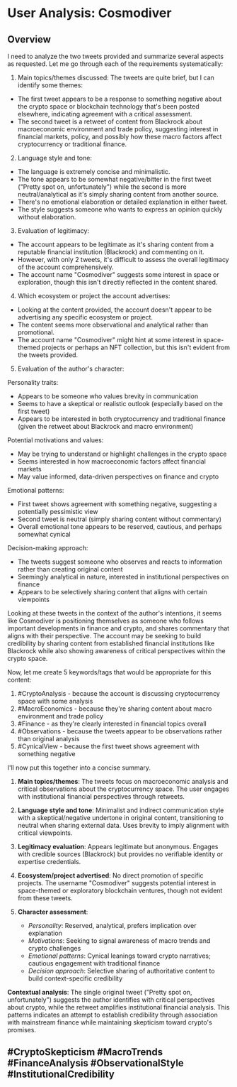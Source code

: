 # User Analysis: Cosmodiver

## Overview

<think>
I need to analyze the two tweets provided and summarize several aspects as requested. Let me go through each of the requirements systematically:

1. Main topics/themes discussed:
The tweets are quite brief, but I can identify some themes:
- The first tweet appears to be a response to something negative about the crypto space or blockchain technology that's been posted elsewhere, indicating agreement with a critical assessment.
- The second tweet is a retweet of content from Blackrock about macroeconomic environment and trade policy, suggesting interest in financial markets, policy, and possibly how these macro factors affect cryptocurrency or traditional finance.

2. Language style and tone:
- The language is extremely concise and minimalistic.
- The tone appears to be somewhat negative/bitter in the first tweet ("Pretty spot on, unfortunately") while the second is more neutral/analytical as it's simply sharing content from another source.
- There's no emotional elaboration or detailed explanation in either tweet.
- The style suggests someone who wants to express an opinion quickly without elaboration.

3. Evaluation of legitimacy:
- The account appears to be legitimate as it's sharing content from a reputable financial institution (Blackrock) and commenting on it.
- However, with only 2 tweets, it's difficult to assess the overall legitimacy of the account comprehensively.
- The account name "Cosmodiver" suggests some interest in space or exploration, though this isn't directly reflected in the content shared.

4. Which ecosystem or project the account advertises:
- Looking at the content provided, the account doesn't appear to be advertising any specific ecosystem or project.
- The content seems more observational and analytical rather than promotional.
- The account name "Cosmodiver" might hint at some interest in space-themed projects or perhaps an NFT collection, but this isn't evident from the tweets provided.

5. Evaluation of the author's character:

Personality traits:
- Appears to be someone who values brevity in communication
- Seems to have a skeptical or realistic outlook (especially based on the first tweet)
- Appears to be interested in both cryptocurrency and traditional finance (given the retweet about Blackrock and macro environment)

Potential motivations and values:
- May be trying to understand or highlight challenges in the crypto space
- Seems interested in how macroeconomic factors affect financial markets
- May value informed, data-driven perspectives on finance and crypto

Emotional patterns:
- First tweet shows agreement with something negative, suggesting a potentially pessimistic view
- Second tweet is neutral (simply sharing content without commentary)
- Overall emotional tone appears to be reserved, cautious, and perhaps somewhat cynical

Decision-making approach:
- The tweets suggest someone who observes and reacts to information rather than creating original content
- Seemingly analytical in nature, interested in institutional perspectives on finance
- Appears to be selectively sharing content that aligns with certain viewpoints

Looking at these tweets in the context of the author's intentions, it seems like Cosmodiver is positioning themselves as someone who follows important developments in finance and crypto, and shares commentary that aligns with their perspective. The account may be seeking to build credibility by sharing content from established financial institutions like Blackrock while also showing awareness of critical perspectives within the crypto space.

Now, let me create 5 keywords/tags that would be appropriate for this content:
1. #CryptoAnalysis - because the account is discussing cryptocurrency space with some analysis
2. #MacroEconomics - because they're sharing content about macro environment and trade policy
3. #Finance - as they're clearly interested in financial topics overall
4. #Observations - because the tweets appear to be observations rather than original analysis
5. #CynicalView - because the first tweet shows agreement with something negative

I'll now put this together into a concise summary.
</think>

1. **Main topics/themes**: The tweets focus on macroeconomic analysis and critical observations about the cryptocurrency space. The user engages with institutional financial perspectives through retweets.

2. **Language style and tone**: Minimalist and indirect communication style with a skeptical/negative undertone in original content, transitioning to neutral when sharing external data. Uses brevity to imply alignment with critical viewpoints.

3. **Legitimacy evaluation**: Appears legitimate but anonymous. Engages with credible sources (Blackrock) but provides no verifiable identity or expertise credentials.

4. **Ecosystem/project advertised**: No direct promotion of specific projects. The username "Cosmodiver" suggests potential interest in space-themed or exploratory blockchain ventures, though not evident from these tweets.

5. **Character assessment**:
   - *Personality*: Reserved, analytical, prefers implication over explanation
   - *Motivations*: Seeking to signal awareness of macro trends and crypto challenges
   - *Emotional patterns*: Cynical leanings toward crypto narratives; cautious engagement with traditional finance
   - *Decision approach*: Selective sharing of authoritative content to build context-specific credibility

**Contextual analysis**: The single original tweet ("Pretty spot on, unfortunately") suggests the author identifies with critical perspectives about crypto, while the retweet amplifies institutional financial analysis. This patterns indicates an attempt to establish credibility through association with mainstream finance while maintaining skepticism toward crypto's promises.

#CryptoSkepticism #MacroTrends #FinanceAnalysis #ObservationalStyle #InstitutionalCredibility
---
